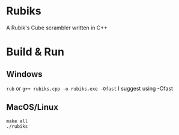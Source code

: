 # Rubiks
A Rubik's Cube scrambler written in C++

# Build & Run
## Windows
`rub`
or
`g++ rubiks.cpp -o rubiks.exe -Ofast`
I suggest using -Ofast

## MacOS/Linux

```shell
make all
./rubiks
```
